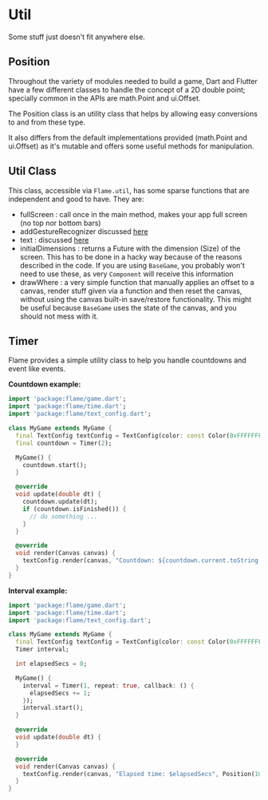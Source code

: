 # Util

Some stuff just doesn't fit anywhere else.

## Position

Throughout the variety of modules needed to build a game, Dart and Flutter have a few different classes to handle the concept of a 2D double point; specially common in the APIs are math.Point and ui.Offset.

The Position class is an utility class that helps by allowing easy conversions to and from these type.

It also differs from the default implementations provided (math.Point and ui.Offset) as it's mutable and offers some useful methods for manipulation.

## Util Class

This class, accessible via `Flame.util`, has some sparse functions that are independent and good to have. They are:

 * fullScreen : call once in the main method, makes your app full screen (no top nor bottom bars)
 * addGestureRecognizer discussed [here](/doc/input.md#Input)
 * text : discussed [here](/doc/text.md#Text)
 * initialDimensions : returns a Future with the dimension (Size) of the screen. This has to be done in a hacky way because of the reasons described in the code. If you are using `BaseGame`, you probably won't need to use these, as very `Component` will receive this information
 * drawWhere : a very simple function that manually applies an offset to a canvas, render stuff given via a function and then reset the canvas, without using the canvas built-in save/restore functionality. This might be useful because `BaseGame` uses the state of the canvas, and you should not mess with it.

## Timer

Flame provides a simple utility class to help you handle countdowns and event like events.

__Countdown example:__

```dart
import 'package:flame/game.dart';
import 'package:flame/time.dart';
import 'package:flame/text_config.dart';

class MyGame extends MyGame {
  final TextConfig textConfig = TextConfig(color: const Color(0xFFFFFFFF));
  final countdown = Timer(2);

  MyGame() {
    countdown.start();
  }

  @override
  void update(double dt) {
    countdown.update(dt);
    if (countdown.isFinished()) {
      // do something ...
    }
  }

  @override
  void render(Canvas canvas) {
    textConfig.render(canvas, "Countdown: ${countdown.current.toString()}", Position(10, 100));
  }
}

```

__Interval example:__

```dart
import 'package:flame/game.dart';
import 'package:flame/time.dart';
import 'package:flame/text_config.dart';

class MyGame extends MyGame {
  final TextConfig textConfig = TextConfig(color: const Color(0xFFFFFFFF));
  Timer interval;

  int elapsedSecs = 0;

  MyGame() {
    interval = Timer(1, repeat: true, callback: () {
      elapsedSecs += 1;
    });
    interval.start();
  }

  @override
  void update(double dt) {
  }

  @override
  void render(Canvas canvas) {
    textConfig.render(canvas, "Elapsed time: $elapsedSecs", Position(10, 150));
  }
}

```


